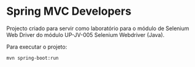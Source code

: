 # Spring MVC Developers

Projecto criado para servir como laboratório para o módulo de Selenium Web Driver do módulo UP-JV-005 Selenium Webdriver (Java).

Para executar o projeto:

```shell
mvn spring-boot:run
```
